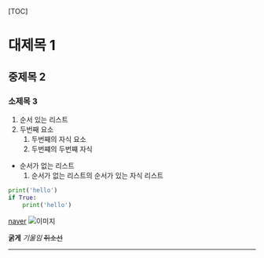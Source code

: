 [TOC]
# 대제목 1
## 중제목 2
### 소제목 3

1. 순서 있는 리스트
2. 두번째 요소
    1. 두번째의 자식 요소
    2. 두번쨰의 두번쨰 자식
- 순서가 없는 리스트
    1. 순서가 없는 리스트의 순서가 있는 자식 리스트

```python
print('hello')
if True:
    print('hello')
```
[naver](https://www.naver.com)
![이미지](https://picsum.photos/200/300)

**굵게**
*기울임*
~~취소선~~

---